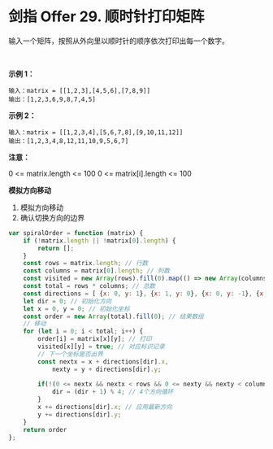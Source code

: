 # 剑指 Offer 29. 顺时针打印矩阵

输入一个矩阵，按照从外向里以顺时针的顺序依次打印出每一个数字。

 

**示例 1：**


```
输入：matrix = [[1,2,3],[4,5,6],[7,8,9]]
输出：[1,2,3,6,9,8,7,4,5]
```

**示例 2：**

```
输入：matrix = [[1,2,3,4],[5,6,7,8],[9,10,11,12]]
输出：[1,2,3,4,8,12,11,10,9,5,6,7]
```

**注意：**

0 <= matrix.length <= 100
0 <= matrix[i].length <= 100

**模拟方向移动**

1. 模拟方向移动
2. 确认切换方向的边界

```js
var spiralOrder = function (matrix) {
    if (!matrix.length || !matrix[0].length) {
        return [];
    }
    const rows = matrix.length; // 行数
    const columns = matrix[0].length; // 列数
    const visited = new Array(rows).fill(0).map(() => new Array(columns).fill(false)); // 复制一个相同空间的数组存储访问记录
    const total = rows * columns; // 总数
    const directions = [ {x: 0, y: 1}, {x: 1, y: 0}, {x: 0, y: -1}, {x: -1, y: 0}]; // 左->下->右->上
    let dir = 0; // 初始化方向
    let x = 0, y = 0; // 初始化坐标
    const order = new Array(total).fill(0); // 结果数组
    // 移动
    for (let i = 0; i < total; i++) { 
        order[i] = matrix[x][y]; // 打印
        visited[x][y] = true; // 对应标识记录
        // 下一个坐标是否出界
        const nextx = x + directions[dir].x, 
            nexty = y + directions[dir].y;
            
        if(!(0 <= nextx && nextx < rows && 0 <= nexty && nexty < columns && !visited[nextx][nexty])){
            dir = (dir + 1) % 4; // 4个方向循环
        }
        x += directions[dir].x; // 应用最新方向
        y += directions[dir].y;
    }
    return order
};
```